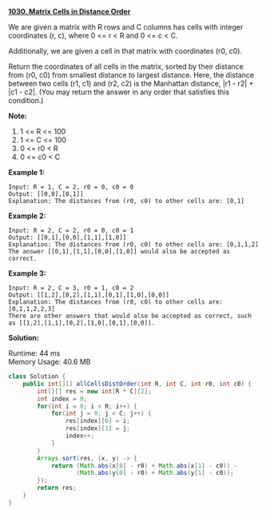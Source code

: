 **[1030. Matrix Cells in Distance Order](https://leetcode.com/problems/matrix-cells-in-distance-order/)**

We are given a matrix with R rows and C columns has cells with integer coordinates (r, c), where 0 <= r < R and 0 <= c < C.

Additionally, we are given a cell in that matrix with coordinates (r0, c0).

Return the coordinates of all cells in the matrix, sorted by their distance from (r0, c0) from smallest distance to largest distance.  Here, the distance between two cells (r1, c1) and (r2, c2) is the Manhattan distance, |r1 - r2| + |c1 - c2|.  (You may return the answer in any order that satisfies this condition.)

**Note:**

1. 1 <= R <= 100
2. 1 <= C <= 100
3. 0 <= r0 < R
4. 0 <= c0 < C

**Example 1:**

```
Input: R = 1, C = 2, r0 = 0, c0 = 0
Output: [[0,0],[0,1]]
Explanation: The distances from (r0, c0) to other cells are: [0,1]
```

**Example 2:**

```
Input: R = 2, C = 2, r0 = 0, c0 = 1
Output: [[0,1],[0,0],[1,1],[1,0]]
Explanation: The distances from (r0, c0) to other cells are: [0,1,1,2]
The answer [[0,1],[1,1],[0,0],[1,0]] would also be accepted as correct.
```

**Example 3:**

```
Input: R = 2, C = 3, r0 = 1, c0 = 2
Output: [[1,2],[0,2],[1,1],[0,1],[1,0],[0,0]]
Explanation: The distances from (r0, c0) to other cells are: [0,1,1,2,2,3]
There are other answers that would also be accepted as correct, such as [[1,2],[1,1],[0,2],[1,0],[0,1],[0,0]].
```

**Solution:**

Runtime: 44 ms<br/>
Memory Usage: 40.6 MB

```java
class Solution {
    public int[][] allCellsDistOrder(int R, int C, int r0, int c0) {
        int[][] res = new int[R * C][2];
        int index = 0;
        for(int i = 0; i < R; i++) {
            for(int j = 0; j < C; j++) {
                res[index][0] = i;
                res[index][1] = j;
                index++;
            }
        }
        Arrays.sort(res, (x, y) -> {
            return (Math.abs(x[0] - r0) + Math.abs(x[1] - c0)) -
                   (Math.abs(y[0] - r0) + Math.abs(y[1] - c0));
        });
        return res;
    }
}
```